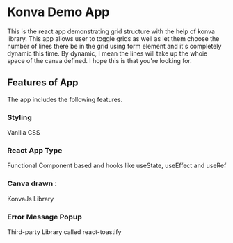 # Konva Demo App

This is the react app demonstrating grid structure with the help of konva library. This app allows user to toggle grids as well as let them choose the number of lines there be in the grid using form element and it's completely dynamic this time. By dynamic, I mean the lines will take up the whoie space of the canva defined. I hope this is that you're looking for.

## Features of App

The app includes the following features.

### Styling

Vanilla CSS

### React App Type

Functional Component based and hooks like useState, useEffect and useRef

### Canva drawn :

KonvaJs Library

### Error Message Popup

Third-party Library called react-toastify
